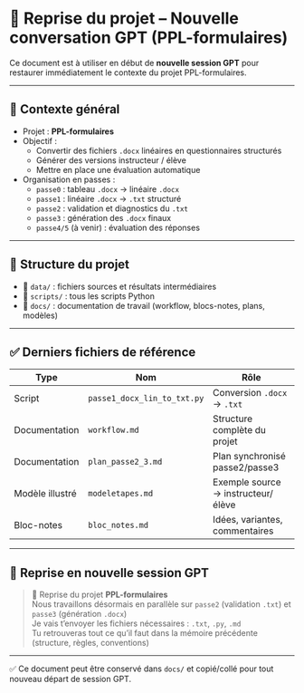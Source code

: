 
# 🧠 Reprise du projet – Nouvelle conversation GPT (PPL-formulaires)

Ce document est à utiliser en début de **nouvelle session GPT** pour restaurer immédiatement le contexte du projet PPL-formulaires.

---

## 📘 Contexte général

- Projet : **PPL-formulaires**
- Objectif :
  - Convertir des fichiers `.docx` linéaires en questionnaires structurés
  - Générer des versions instructeur / élève
  - Mettre en place une évaluation automatique
- Organisation en passes :
  - `passe0` : tableau `.docx` → linéaire `.docx`
  - `passe1` : linéaire `.docx` → `.txt` structuré
  - `passe2` : validation et diagnostics du `.txt`
  - `passe3` : génération des `.docx` finaux
  - `passe4/5` (à venir) : évaluation des réponses

---

## 🧩 Structure du projet

- 📂 `data/` : fichiers sources et résultats intermédiaires
- 📁 `scripts/` : tous les scripts Python
- 📄 `docs/` : documentation de travail (workflow, blocs-notes, plans, modèles)

---

## ✅ Derniers fichiers de référence

| Type            | Nom                           | Rôle                           |
|------------------|-------------------------------|--------------------------------|
| Script           | `passe1_docx_lin_to_txt.py`   | Conversion `.docx` → `.txt`    |
| Documentation    | `workflow.md`                 | Structure complète du projet   |
| Documentation    | `plan_passe2_3.md`            | Plan synchronisé passe2/passe3 |
| Modèle illustré  | `modeletapes.md`              | Exemple source → instructeur/élève |
| Bloc-notes       | `bloc_notes.md`               | Idées, variantes, commentaires |

---

## 🔁 Reprise en nouvelle session GPT

> 👋 Reprise du projet **PPL-formulaires**  
> Nous travaillons désormais en parallèle sur `passe2` (validation `.txt`) et `passe3` (génération `.docx`)  
> Je vais t’envoyer les fichiers nécessaires : `.txt`, `.py`, `.md`  
> Tu retrouveras tout ce qu’il faut dans la mémoire précédente (structure, règles, conventions)

---

✅ Ce document peut être conservé dans `docs/` et copié/collé pour tout nouveau départ de session GPT.
